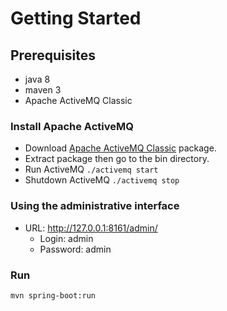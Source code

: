 # Getting Started

## Prerequisites
 - java 8
 - maven 3 
 - Apache ActiveMQ Classic

### Install Apache ActiveMQ
  - Download [Apache ActiveMQ Classic](https://activemq.apache.org/components/classic/download/) package.
  - Extract package then go to the bin directory.
  - Run ActiveMQ `./activemq start`
  - Shutdown ActiveMQ `./activemq stop`
  
### Using the administrative interface
  - URL: http://127.0.0.1:8161/admin/
    - Login: admin
    - Password: admin

### Run
    mvn spring-boot:run